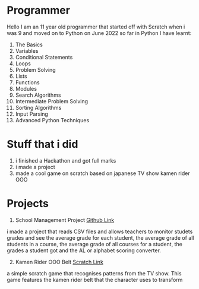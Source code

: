 # Programmer

Hello I am an 11 year old programmer that started off with Scratch when i was 9 and moved on to Python on June 2022 so far in Python I have learnt:
1. The Basics
2. Variables
3. Conditional Statements
4. Loops
5. Problem Solving
6. Lists
7. Functions
8. Modules
9. Search Algorithms
10. Intermediate Problem Solving
11. Sorting Algorithms
12. Input Parsing
14. Advanced Python Techniques

# Stuff that i did

1. i finished a Hackathon and got full marks
2. i made a project
3. made a cool game on scratch based on japanese TV show kamen rider OOO
   
# Projects

1. School Management Project [Github Link](https://github.com/Wayne005/Student-Management-Project)

i made a project that reads CSV files and allows teachers to monitor studets grades and see the average grade for each student, the average grade of all students in a course, the average grade of all courses for a student, the grades a student got and the AL or alphabet scoring converter.

2. Kamen Rider OOO Belt [Scratch Link](https://scratch.mit.edu/projects/846486191/fullscreen/)

a simple scratch game that recognises patterns from the TV show. This game features the kamen rider belt that the character uses to transform
